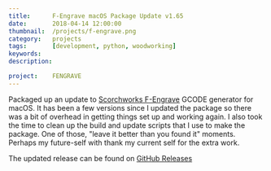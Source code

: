 ```yaml
---
title: 		F-Engrave macOS Package Update v1.65
date: 		2018-04-14 12:00:00
thumbnail: 	/projects/f-engrave.png
category: 	projects
tags: 		[development, python, woodworking]
keywords:
description:

project: 	FENGRAVE
---
```

Packaged up an update to [Scorchworks F-Engrave](http://www.scorchworks.com/Fengrave/fengrave.html) GCODE generator for macOS. It has been a few versions since I updated the package so there was a bit of overhead in getting things set up and working again. I also took the time to clean up the build and update scripts that I use to make the package. One of those, "leave it better than you found it" moments. Perhaps my future-self with thank my current self for the extra work.

The updated release can be found on [GitHub Releases](https://github.com/stephenhouser/f-engrave/releases)
